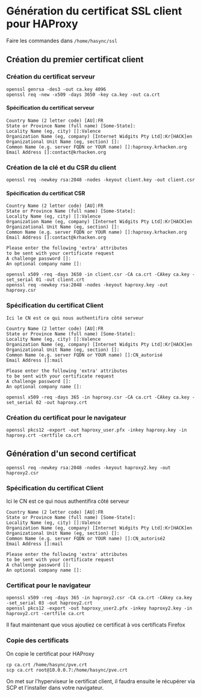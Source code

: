 # Génération du certificat SSL client pour HAProxy

Faire les commandes dans `/home/hasync/ssl`

## Création du premier certificat client
### Création du certificat serveur

```
openssl genrsa -des3 -out ca.key 4096
openssl req -new -x509 -days 3650 -key ca.key -out ca.crt
```

#### Spécification du certificat serveur

```
Country Name (2 letter code) [AU]:FR
State or Province Name (full name) [Some-State]:
Locality Name (eg, city) []:Valence
Organization Name (eg, company) [Internet Widgits Pty Ltd]:Kr[HACK]en
Organizational Unit Name (eg, section) []:
Common Name (e.g. server FQDN or YOUR name) []:haproxy.krhacken.org
Email Address []:contact@krhacken.org
```

### Création de la clé et du CSR du client

```
openssl req -newkey rsa:2048 -nodes -keyout client.key -out client.csr
```

#### Spécification du certificat CSR

```
Country Name (2 letter code) [AU]:FR
State or Province Name (full name) [Some-State]:
Locality Name (eg, city) []:Valence
Organization Name (eg, company) [Internet Widgits Pty Ltd]:Kr[HACK]en
Organizational Unit Name (eg, section) []:
Common Name (e.g. server FQDN or YOUR name) []:haproxy.krhacken.org
Email Address []:contact@krhacken.org

Please enter the following 'extra' attributes
to be sent with your certificate request
A challenge password []:
An optional company name []:
```

```
openssl x509 -req -days 3650 -in client.csr -CA ca.crt -CAkey ca.key -set_serial 01 -out client.crt
openssl req -newkey rsa:2048 -nodes -keyout haproxy.key -out haproxy.csr
```

### Spécification du certificat Client

```
Ici le CN est ce qui nous authentifira côté serveur

Country Name (2 letter code) [AU]:FR
State or Province Name (full name) [Some-State]:
Locality Name (eg, city) []:Valence
Organization Name (eg, company) [Internet Widgits Pty Ltd]:Kr[HACK]en
Organizational Unit Name (eg, section) []:
Common Name (e.g. server FQDN or YOUR name) []:CN_autorisé
Email Address []:mail

Please enter the following 'extra' attributes
to be sent with your certificate request
A challenge password []:
An optional company name []:
```

```
openssl x509 -req -days 365 -in haproxy.csr -CA ca.crt -CAkey ca.key -set_serial 02 -out haproxy.crt
```

### Création du certificat pour le navigateur
```
openssl pkcs12 -export -out haproxy_user.pfx -inkey haproxy.key -in haproxy.crt -certfile ca.crt
```


## Génération d'un second certificat
```
openssl req -newkey rsa:2048 -nodes -keyout haproxy2.key -out haproxy2.csr
```
### Spécification du certificat Client
Ici le CN est ce qui nous authentifira côté serveur

```
Country Name (2 letter code) [AU]:FR
State or Province Name (full name) [Some-State]:
Locality Name (eg, city) []:Valence
Organization Name (eg, company) [Internet Widgits Pty Ltd]:Kr[HACK]en
Organizational Unit Name (eg, section) []:
Common Name (e.g. server FQDN or YOUR name) []:CN_autorisé2
Email Address []:mail

Please enter the following 'extra' attributes
to be sent with your certificate request
A challenge password []:
An optional company name []:
```

### Certificat pour le navigateur

```
openssl x509 -req -days 365 -in haproxy2.csr -CA ca.crt -CAkey ca.key -set_serial 03 -out haproxy2.crt
openssl pkcs12 -export -out haproxy_user2.pfx -inkey haproxy2.key -in haproxy2.crt -certfile ca.crt
```

Il faut maintenant que vous ajoutiez ce certificat à vos certificats Firefox

### Copie des certificats
On copie le certificat pour HAProxy
```
cp ca.crt /home/hasync/pve.crt
scp ca.crt root@10.0.0.7:/home/hasync/pve.crt
```

On met sur l'hyperviseur le certificat client, il faudra ensuite le récupérer via SCP et l'installer dans votre navigateur.
